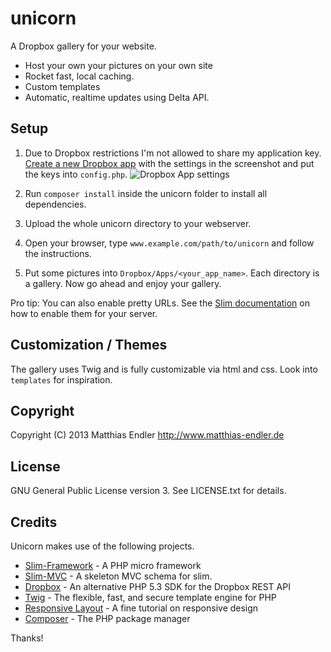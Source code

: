 unicorn
=======

A Dropbox gallery for your website.

* Host your own your pictures on your own site
* Rocket fast, local caching.
* Custom templates
* Automatic, realtime updates using Delta API.

Setup
-----

1. Due to Dropbox restrictions I'm not allowed to share my application
   key. [Create a new Dropbox app](https://www.dropbox.com/developers/apps/create)
   with the settings in the screenshot and put the keys into `config.php`.
   ![Dropbox App settings](https://raw.github.com/mre/unicorn/master/assets/img/create_app.png)

2. Run `composer install` inside the unicorn folder to install all dependencies.

3. Upload the whole unicorn directory to your webserver.

4. Open your browser, type `www.example.com/path/to/unicorn` and follow the instructions.

5. Put some pictures into `Dropbox/Apps/<your_app_name>`. Each directory is a gallery.
   Now go ahead and enjoy your gallery.

Pro tip: You can also enable pretty URLs.
See the [Slim documentation] on how to enable them for your server.

Customization / Themes
----------------------

The gallery uses Twig and is fully customizable via html and css.
Look into `templates` for inspiration.

Copyright
---------

Copyright (C) 2013 Matthias Endler
http://www.matthias-endler.de

License
-------

GNU General Public License version 3.
See LICENSE.txt for details.

Credits
-------

Unicorn makes use of the following projects.

* [Slim-Framework](http://www.slimframework.com/) - A PHP micro framework
* [Slim-MVC](https://github.com/revuls/SlimMVC) - A skeleton MVC schema for slim.
* [Dropbox](https://github.com/BenTheDesigner/Dropbox) - An alternative PHP 5.3 SDK for the Dropbox REST API
* [Twig](http://twig.sensiolabs.org/) - The flexible, fast, and secure template engine for PHP
* [Responsive Layout](http://www.dwuser.com/education/content/creating-responsive-tiled-layout-with-pure-css/) - A fine tutorial on responsive design
* [Composer](http://getcomposer.org/) - The PHP package manager

Thanks!

[Slim documentation]: https://github.com/codeguy/Slim
